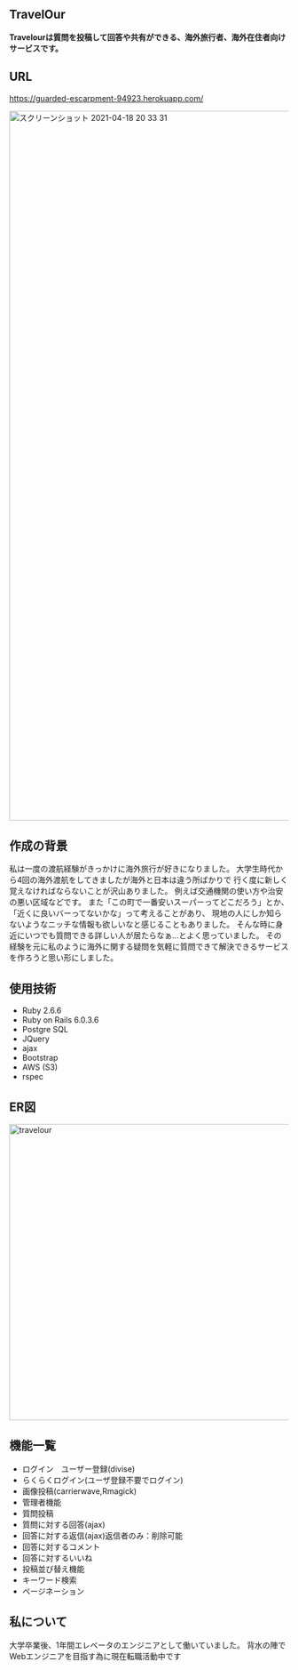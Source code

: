 ## TravelOur

**Travelourは質問を投稿して回答や共有ができる、海外旅行者、海外在住者向けサービスです。**

## URL
https://guarded-escarpment-94923.herokuapp.com/

<img width="1277" alt="スクリーンショット 2021-04-18 20 33 31" src="https://user-images.githubusercontent.com/73025214/115144062-7f31d980-a085-11eb-9636-ec7aefdb5b2c.png">

## 作成の背景
私は一度の渡航経験がきっかけに海外旅行が好きになりました。
大学生時代から4回の海外渡航をしてきましたが海外と日本は違う所ばかりで
行く度に新しく覚えなければならないことが沢山ありました。
例えば交通機関の使い方や治安の悪い区域などです。
また「この町で一番安いスーパーってどこだろう」とか、「近くに良いバーってないかな」って考えることがあり、
現地の人にしか知らないようなニッチな情報も欲しいなと感じることもありました。
そんな時に身近にいつでも質問できる詳しい人が居たらなぁ…とよく思っていました。
その経験を元に私のように海外に関する疑問を気軽に質問できて解決できるサービスを作ろうと思い形にしました。

## 使用技術
* Ruby 2.6.6
* Ruby on Rails 6.0.3.6
* Postgre SQL
* JQuery
* ajax
* Bootstrap
* AWS (S3)
* rspec

## ER図
<img width="533" alt="travelour" src="https://user-images.githubusercontent.com/73025214/115192832-4bf35700-a126-11eb-9ee4-cb5252c75457.png">


## 機能一覧
* ログイン　ユーザー登録(divise)
* らくらくログイン(ユーザ登録不要でログイン)
* 画像投稿(carrierwave,Rmagick)
* 管理者機能
* 質問投稿
* 質問に対する回答(ajax)
* 回答に対する返信(ajax)返信者のみ：削除可能
* 回答に対するコメント　
* 回答に対するいいね
* 投稿並び替え機能
* キーワード検索
* ページネーション

## 私について
大学卒業後、1年間エレベータのエンジニアとして働いていました。
背水の陣でWebエンジニアを目指す為に現在転職活動中です

